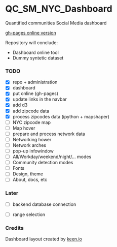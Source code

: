 # QC_SM_NYC_Dashboard
Quantified communities Social Media dashboard

[gh-pages online version](http://casyfill.github.io/QC_SM_NYC_Dashboard/)


Repository will conclude:
- Dashboard online tool
- Dummy syntetic dataset

### TODO

- [x] repo + administration
- [x] dashboard
- [x] put online (gh-pages)
- [x] update links in the navbar
- [x] add d3
- [x] add zipcode data
- [x] process zipcodes data (ipython + mapshaper)
- [ ] NYC zipcode map
- [ ] Map hover
- [ ] prepare and process network data
- [ ] Networking hower
- [ ] Network arches
- [ ] pop-up infowindow
- [ ] All/Workday/weekend/night/... modes
- [ ] Community detection modes
- [ ] Fonts
- [ ] Design, theme
- [ ] About, docs, etc

### Later
- [ ] backend database connection
- [ ] range selection


### Credits
Dashboard layout created by [keen.io](keen.io)
